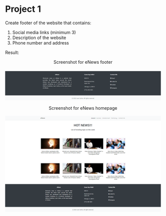 # Project 1

Create footer of the website that contains:

1. Social media links (minimum 3)
2. Description of the website
3. Phone number and address

Result:

<p align="center">
    Screenshot for eNews footer
    <br><br>
    <img src="./screenshots/footer.png" alt="websiteFooter" width="1000"/>
</p>

<p align="center">
    Screenshot for eNews homepage
    <br><br>
    <img src="./screenshots/homepage.png" alt="homepage" width="1000"/>
</p>
